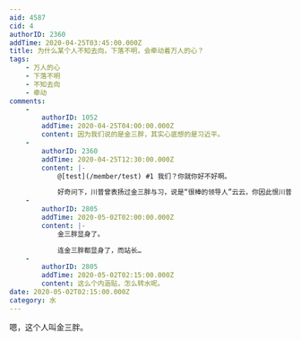 ```yaml
---
aid: 4587
cid: 4
authorID: 2360
addTime: 2020-04-25T03:45:00.000Z
title: 为什么某个人不知去向，下落不明，会牵动着万人的心？
tags:
    - 万人的心
    - 下落不明
    - 不知去向
    - 牵动
comments:
    -
        authorID: 1052
        addTime: 2020-04-25T04:00:00.000Z
        content: 因为我们说的是金三胖，其实心底想的是习近平。
    -
        authorID: 2360
        addTime: 2020-04-25T12:30:00.000Z
        content: |-
            @[test](/member/test) #1 我们？你就你好不好啊。

            好奇问下，川普曾表扬过金三胖与习，说是“很棒的领导人”云云，你因此恨川普吗？
    -
        authorID: 2805
        addTime: 2020-05-02T02:00:00.000Z
        content: |-
            金三胖显身了。

            连金三胖都显身了，而站长…
    -
        authorID: 2805
        addTime: 2020-05-02T02:15:00.000Z
        content: 这么个内涵贴，怎么转水呢。
date: 2020-05-02T02:15:00.000Z
category: 水
---
```


嗯，这个人叫金三胖。
